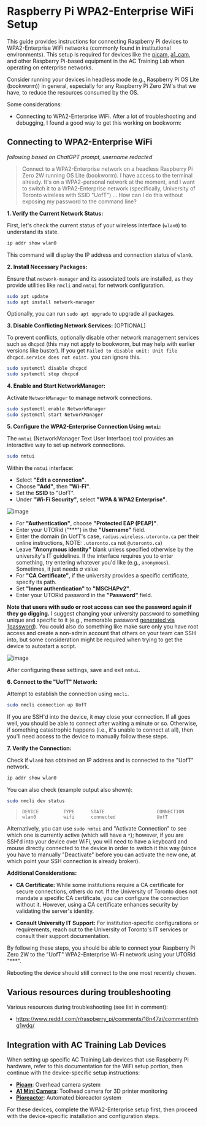 # Raspberry Pi WPA2-Enterprise WiFi Setup

This guide provides instructions for connecting Raspberry Pi devices to WPA2-Enterprise WiFi networks (commonly found in institutional environments). This setup is required for devices like the [picam](picam.md), [a1_cam](a1_cam.md), and other Raspberry Pi-based equipment in the AC Training Lab when operating on enterprise networks.

Consider running your devices in headless mode (e.g., Raspberry Pi OS Lite (bookworm)) in general, especially for any Raspberry Pi Zero 2W's that we have, to reduce the resources consumed by the OS.

Some considerations:

- Connecting to WPA2-Enterprise WiFi. After a lot of troubleshooting and debugging, I found a good way to get this working on bookworm:

## Connecting to WPA2-Enterprise WiFi

*following based on ChatGPT prompt, username redacted*

> Connect to a WPA2-Enterprise network on a headless Raspberry Pi Zero 2W running OS Lite (bookworm). I have access to the terminal already. It's on a WPA2-personal network at the moment, and I want to switch it to a WPA2-Enterprise network (specifically, University of Toronto wireless with SSID "UofT") ... How can I do this without exposing my password to the command line?

**1. Verify the Current Network Status:**

First, let's check the current status of your wireless interface (`wlan0`) to understand its state.

```bash
ip addr show wlan0
```

This command will display the IP address and connection status of `wlan0`.

**2. Install Necessary Packages:**

Ensure that `network-manager` and its associated tools are installed, as they provide utilities like `nmcli` and `nmtui` for network configuration.

```bash
sudo apt update
sudo apt install network-manager
```

Optionally, you can run `sudo apt upgrade` to upgrade all packages.

**3. Disable Conflicting Network Services:** [OPTIONAL]

To prevent conflicts, optionally disable other network management services such as `dhcpcd` (this may not apply to bookworm, but may help with earlier versions like buster). If you get `Failed to disable unit: Unit file dhcpcd.service does not exist.` you can ignore this.

```bash
sudo systemctl disable dhcpcd
sudo systemctl stop dhcpcd
```

**4. Enable and Start NetworkManager:**

Activate `NetworkManager` to manage network connections.

```bash
sudo systemctl enable NetworkManager
sudo systemctl start NetworkManager
```

**5. Configure the WPA2-Enterprise Connection Using `nmtui`:**

The `nmtui` (NetworkManager Text User Interface) tool provides an interactive way to set up network connections.

```bash
sudo nmtui
```

Within the `nmtui` interface:

- Select **"Edit a connection"**.
- Choose **"Add"**, then **"Wi-Fi"**.
- Set the **SSID** to "UofT".
- Under **"Wi-Fi Security"**, select **"WPA & WPA2 Enterprise"**.

![image](https://github.com/user-attachments/assets/1913a298-fdba-4f03-98af-5f8502231c19)

- For **"Authentication"**, choose **"Protected EAP (PEAP)"**.
- Enter your UTORid ("***") in the **"Username"** field.
- Enter the domain (in UofT's case, `radius.wireless.utoronto.ca` per their online instructions, NOTE: `.utoronto.ca` not `@utoronto.ca`)
- Leave **"Anonymous identity"** blank unless specified otherwise by the university's IT guidelines. If the interface requires you to enter something, try entering whatever you'd like (e.g., `anonymous`). Sometimes, it just needs *a* value
- For **"CA Certificate"**, if the university provides a specific certificate, specify its path. <!-- If not, select **"No CA certificate is required"**. -->
- Set **"Inner authentication"** to **"MSCHAPv2"**.
- Enter your UTORid password in the **"Password"** field.

**Note that users with sudo or root access can see the password again if they go digging.** I suggest changing your university password to something unique and specific to it (e.g., memorable password [generated via 1password](https://1password.com/password-generator)). You could also do something like make sure only you have root access and create a non-admin account that others on your team can SSH into, but some consideration might be required when trying to get the device to autostart a script.

![image](https://github.com/user-attachments/assets/8145bdf2-e903-4794-afbe-5a2a8020daae)

After configuring these settings, save and exit `nmtui`.

**6. Connect to the "UofT" Network:**

Attempt to establish the connection using `nmcli`.

```bash
sudo nmcli connection up UofT
```

If you are SSH'd into the device, it may close your connection. If all goes well, you should be able to connect after waiting a minute or so. Otherwise, if something catastrophic happens (i.e., it's unable to connect at all), then you'll need access to the device to manually follow these steps.

<!--- originally had `--ask` flag, but doesn't seem relevant anymore because root can still access password -->

**7. Verify the Connection:**

Check if `wlan0` has obtained an IP address and is connected to the "UofT" network.

```bash
ip addr show wlan0
```

You can also check (example output also shown):

```bash
sudo nmcli dev status
```

> ```shell
> DEVICE         TYPE      STATE                   CONNECTION 
> wlan0          wifi      connected               UofT
> ```

Alternatively, you can use `sudo nmtui` and "Activate Connection" to see which one is currently active (which will have a `*`); however, if you are SSH'd into your device over WiFi, you will need to have a keyboard and mouse directly connected to the device in order to switch it this way (since you have to manually "Deactivate" before you can activate the new one, at which point your SSH connection is already broken).

**Additional Considerations:**

- **CA Certificate:** While some institutions require a CA certificate for secure connections, others do not. If the University of Toronto does not mandate a specific CA certificate, you can configure the connection without it. However, using a CA certificate enhances security by validating the server's identity.

- **Consult University IT Support:** For institution-specific configurations or requirements, reach out to the University of Toronto's IT services or consult their support documentation.

By following these steps, you should be able to connect your Raspberry Pi Zero 2W to the "UofT" WPA2-Enterprise Wi-Fi network using your UTORid "***".

Rebooting the device should still connect to the one most recently chosen.

## Various resources during troubleshooting

Various resources during troubleshooting (see list in comment):
- https://www.reddit.com/r/raspberry_pi/comments/18n47zi/comment/mhq1wdq/

## Integration with AC Training Lab Devices

When setting up specific AC Training Lab devices that use Raspberry Pi hardware, refer to this documentation for the WiFi setup portion, then continue with the device-specific setup instructions:

- **[Picam](picam.md)**: Overhead camera system
- **[A1 Mini Camera](a1_cam.md)**: Toolhead camera for 3D printer monitoring
- **[Pioreactor](pioreactor.md)**: Automated bioreactor system

For these devices, complete the WPA2-Enterprise setup first, then proceed with the device-specific installation and configuration steps.